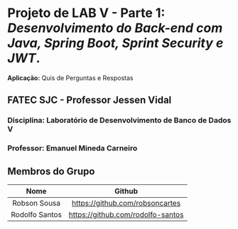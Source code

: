 # **Projeto de LAB V - Parte 1:** _Desenvolvimento do Back-end com Java, Spring Boot, Sprint Security e JWT_.
**Aplicação:** Quis de Perguntas e Respostas

## FATEC SJC - Professor Jessen Vidal

### **Disciplina:** Laboratório de Desenvolvimento de Banco de Dados V

### **Professor:** Emanuel Mineda Carneiro

## Membros do Grupo

|    **Nome**    |            **Github**             |
|:--------------:|:---------------------------------:|
|  Robson Sousa  |  https://github.com/robsoncartes  |
| Rodolfo Santos | https://github.com/rodolfo-santos |
